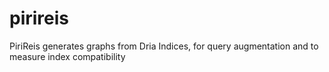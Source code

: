 # pirireis
PiriReis generates graphs from Dria Indices, for query augmentation and to measure index compatibility
